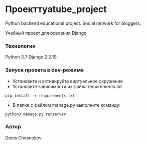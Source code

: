 #  Проекттyatube_project
Python backend educational project. Social network for bloggers.

Учебный проект для освоения Django 

### Технологии

Python 3.7
Django 2.2.19

### Запуск проекта в dev-режиме

- Установите и активируйте виртуальное окружение
- Установите зависимости из файла requirements.txt
```
pip install -r requirements.txt
``` 
- В папке с файлом manage.py выполните команду:
```
python3 manage.py runserver
```
### Автор
Denis Chesnokov
